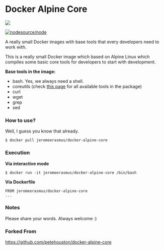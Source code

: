 # Docker Alpine Core

[![](https://imagelayers.io/badge/jeromeerasmus/docker-alpine-core:latest.svg)](https://imagelayers.io/?images=jeromeerasmus/docker-alpine-core:latest 'Get your own badge on imagelayers.io')

[![nodesource/node](http://dockeri.co/image/jeromeerasmus/docker-alpine-core)](https://registry.hub.docker.com/u/jeromeerasmus/docker-alpine-core/)

A really small Docker images with base tools that every developers need to work with.

This is a really small Docker image which based on Alpine Linux which compiles some basic core tools for developers to start with development.

**Base tools in the image:**

* bash. Yes, we always need a shell.
* coreutils (check [this page](http://www.gnu.org/software/coreutils/manual/coreutils.html) for all available tools in the package)
* curl
* wget
* grep
* sed

### How to use?

Well, I guess you know that already.

```
$ docker pull jeromeerasmus/docker-alpine-core
```

### Execution

**Via interactive mode**

```
$ docker run -it jeromeerasmus/docker-alpine-core /bin/bash
```

**Via Dockerfile**

```
FROM jeromeerasmus/docker-alpine-core
...
```

### Notes

Please share your words. Always welcome :)

### Forked From
https://github.com/petehouston/docker-alpine-core
